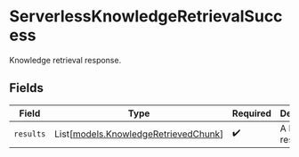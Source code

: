 # ServerlessKnowledgeRetrievalSuccess

Knowledge retrieval response.


## Fields

| Field                                                                        | Type                                                                         | Required                                                                     | Description                                                                  |
| ---------------------------------------------------------------------------- | ---------------------------------------------------------------------------- | ---------------------------------------------------------------------------- | ---------------------------------------------------------------------------- |
| `results`                                                                    | List[[models.KnowledgeRetrievedChunk](../models/knowledgeretrievedchunk.md)] | :heavy_check_mark:                                                           | A list of result.                                                            |